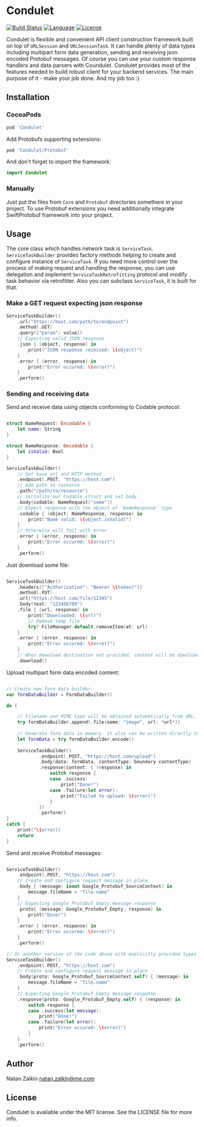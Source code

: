 # Condulet 

[![Build Status](https://travis-ci.com/kozlek/Condulet.svg?branch=master)](https://travis-ci.com/kozlek/Condulet)
[![Language](https://img.shields.io/badge/swift-4.2-orange.svg)](https://swift.org/blog/swift-4-2-released/)
[![License](https://img.shields.io/badge/license-MIT-lightgrey.svg)](https://github.com/kozlek/Condulet/raw/master/LICENSE)

Condulet is flexible and convenient API client construction framework built on top of `URLSession` and `URLSessionTask`. It can handle plenty of data types including multipart form data generation, sending and receiving json encoded Protobuf messages. Of course you can use your custom response handlers and data parsers with Coundulet. Condulet provides most of the features needed to build robust client for your backend services. The main purpose of it - make your job done. And my job too :) 

## Installation

### CocoaPods

```ruby
pod 'Condulet'
```


Add Protobufs supporting extensions:

```ruby
pod 'Condulet/Protobuf'
```


And don't forget to import the framework:

```swift
import Condulet
```

### Manually


Just put the files from `Core` and `Protobuf` directories somethere in your project. To use Protobuf extensions you need additionally integrate SwiftProtobuf framework into your project.


## Usage


The core class which handles network task is `ServiceTask`. `ServiceTaskBuilder` provides factory methods helping to create and configure instance of `ServiceTask`. If you need more control over the process of making request and handling the response, you can use delegation and implement  `ServiceTaskRetrofitting` protocol and modify task behavior via retrofitter. Also you can subclass `ServiceTask`, it is built for that.  

### Make a GET request expecting json response

```swift
ServiceTaskBuilder()
    .url("https://host.com/path/to/endpoint")
    .method(.GET)
    .query(["param": value])
    // Expecting valid JSON response
    .json { (object, response) in
        print("JSON response received: \(object)")
    }
    .error { (error, response) in
        print("Error occured: \(error)")
    }
    .perform()
```

### Sending and receiving data


Send and receive data using objects conforming to Codable protocol:

```swift

struct NameRequest: Encodable {
    let name: String
}

struct NameResponse: Decodable {
    let isValid: Bool
}

ServiceTaskBuilder()
    // Set base url and HTTP method
    .endpoint(.POST, "https://host.com")
    // Add path to resource
    .path("/path/to/resource")
    // Serialize our Codable struct and set body
    .body(codable: NameRequest("some"))
    // Expect response with the object of 'NameResponse' type
    .codable { (object: NameResponse, response) in
        print("Name valid: \(object.isValid)")
    }
    // Otherwise will fail with error
    .error { (error, response) in
        print("Error occured: \(error)")
    }
    .perform()
```


Just download some file:

```swift

ServiceTaskBuilder()
    .headers(["Authorization": "Bearer \(token)"])
    .method(.PUT)
    .url("https://host.com/file/12345")
    .body(text: "123456789")
    .file { (url, response) in
        print("Downloaded: \(url)")
        // Remove temp file
        try? FileManager.default.removeItem(at: url)
    }
    .error { (error, response) in
        print("Error occured: \(error)")
    }
    // When download destination not provided, content will be downloaded and saved to temp file
    .download()
```


Upload multipart form data encoded content:

```swift

// Create new form data builder
var formDataBuilder = FormDataBuilder()

do {

    // Filename and MIME type will be obtained automatically from URL. It can be provided explicitly too
    try formDataBuilder.append(.file(name: "image", url: *url*))
    
    // Generate form data in memory. It also can be written directly to disk or stream using encode(to:) method 
    let formData = try formDataBuilder.encode()
    
    ServiceTaskBuilder()
            .endpoint(.POST, "https://host.com/upload")
            .body(data: formData, contentType: boundary.contentType)
            .response(content: { (response) in
                switch response {
                case .success:
                    print("Done!")
                case .failure(let error):
                    print("Failed to upload: \(error)")
                }
            })
            .perform()
}
catch {
    print("\(error))
    return
}
```

Send and receive Protobuf messages:

```swift

ServiceTaskBuilder()
    .endpoint(.POST, "https://host.com")
    // Create and configure request message in place
    .body { (message: inout Google_Protobuf_SourceContext) in
        message.fileName = "file.name"
    }
    // Expecting Google_Protobuf_Empty message response
    .proto{ (message: Google_Protobuf_Empty, response) in
        print("Done!")
    }
    .error { (error, response) in
        print("Error occured: \(error)")
    }
    .perform()

// Or another version of the code above with explicitly provided types
ServiceTaskBuilder()
    .endpoint(.POST, "https://host.com")
    // Create and configure request message in place
    .body(proto: Google_Protobuf_SourceContext.self) { (message) in
        message.fileName = "file.name"
    }
    // Expecting Google_Protobuf_Empty message response
    .response(proto: Google_Protobuf_Empty.self) { (response) in
        switch response {
        case .success(let message):
            print("Done!")
        case .failure(let error):
            print("Error occured: \(error)")
        }
    }
    .perform()
```

## Author


Natan Zalkin natan.zalkin@me.com

## License


Condulet is available under the MIT license. See the LICENSE file for more info.
